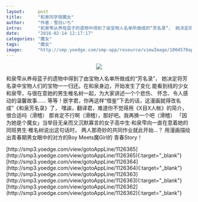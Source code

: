 ```yaml
---
layout:     post
title:      "和泉同学很魔女"
author:     "作者：雪白いち"
intro:      "和泉雫从养母蓝子的遗物中得到了由宝物人名单所做成的“芳名录”， 她决定将芳名录中宝物人们的宝物一一归还。在和泉身边，开始发生了变化 能看到线的少女和泉雫，与很在意她的男生椎名树一起，为大家讲述一个个悲伤、 怀念、令人感动的温馨故事…… 等等！嵌字君，你再这样“借鉴”下去的话，这漫画就得改名成”《和泉芳名录》了， 嘿誒，翻译君，难道你不觉得用《X目X人帐》的简介，很合适吗（滑稽） 那肯定不行啊（滑稽），那好吧。我再换一个吧（滑稽） 「因为她是个魔女」当举目无亲而又沉默寡言的女子高中生·和泉雫向一直在意着她的同班男生·椎名树说出这句话时， 两人那奇妙的共同作业就此开始…？ 用漫画描绘出青春期男女眼中的对方的Boy Meets魔Girl的 青春Story！"
date:       "2018-02-14 12:17:17"
categories: "魔女"
tags:       "魔女"
image:      "http://smp.yoedge.com/smp-app/resource/viewImage/1004570appline.png"
---
```

<div style="text-align: center">
<p><img src="http://smp.yoedge.com/smp-app/resource/viewImage/1004570appline.png"/></p>
</div>
<p class="post-meta">
<span>和泉雫从养母蓝子的遗物中得到了由宝物人名单所做成的“芳名录”， 她决定将芳名录中宝物人们的宝物一一归还。在和泉身边，开始发生了变化 能看到线的少女和泉雫，与很在意她的男生椎名树一起，为大家讲述一个个悲伤、 怀念、令人感动的温馨故事…… 等等！嵌字君，你再这样“借鉴”下去的话，这漫画就得改名成”《和泉芳名录》了， 嘿誒，翻译君，难道你不觉得用《X目X人帐》的简介，很合适吗（滑稽） 那肯定不行啊（滑稽），那好吧。我再换一个吧（滑稽） 「因为她是个魔女」当举目无亲而又沉默寡言的女子高中生·和泉雫向一直在意着她的同班男生·椎名树说出这句话时， 两人那奇妙的共同作业就此开始…？ 用漫画描绘出青春期男女眼中的对方的Boy Meets魔Girl的 青春Story！</span>
</p>
[http://smp3.yoedge.com/view/gotoAppLine/1126365](http://smp3.yoedge.com/view/gotoAppLine/1126365){:target="_blank"}
[http://smp3.yoedge.com/view/gotoAppLine/1126364](http://smp3.yoedge.com/view/gotoAppLine/1126364){:target="_blank"}
[http://smp3.yoedge.com/view/gotoAppLine/1126363](http://smp3.yoedge.com/view/gotoAppLine/1126363){:target="_blank"}
[http://smp3.yoedge.com/view/gotoAppLine/1126362](http://smp3.yoedge.com/view/gotoAppLine/1126362){:target="_blank"}


